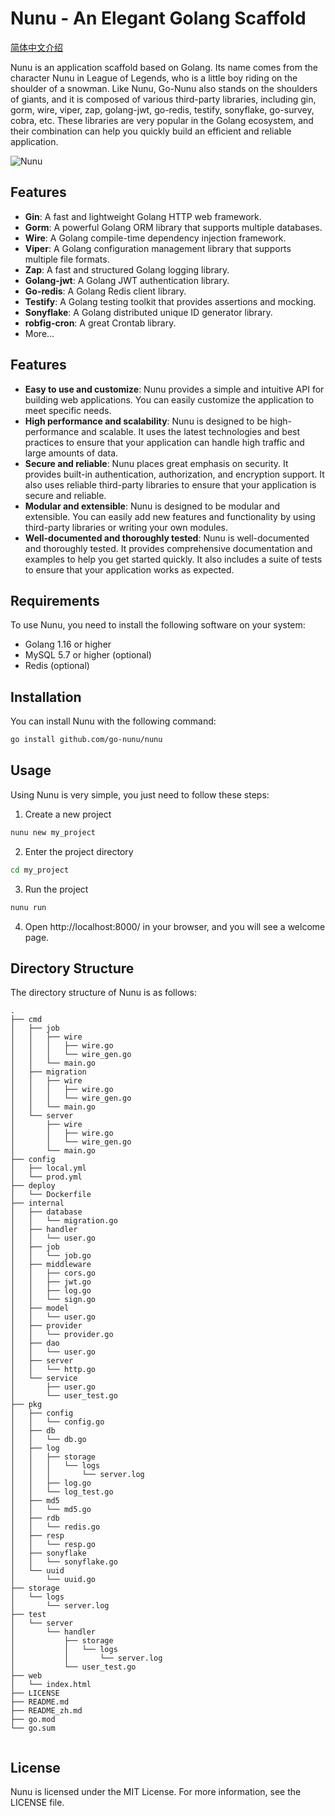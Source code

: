 # Nunu - An Elegant Golang Scaffold 

[简体中文介绍](https://github.com/go-nunu/nunu-layout-base/blob/main/README_zh.md)

Nunu is an application scaffold based on Golang. Its name comes from the character Nunu in League of Legends, who is a little boy riding on the shoulder of a snowman. Like Nunu, Go-Nunu also stands on the shoulders of giants, and it is composed of various third-party libraries, including gin, gorm, wire, viper, zap, golang-jwt, go-redis, testify, sonyflake, go-survey, cobra, etc. These libraries are very popular in the Golang ecosystem, and their combination can help you quickly build an efficient and reliable application.

![Nunu](https://github.com/go-nunu/nunu/blob/main/.github/assets/banner.png)

## Features

- **Gin**: A fast and lightweight Golang HTTP web framework.
- **Gorm**: A powerful Golang ORM library that supports multiple databases.
- **Wire**: A Golang compile-time dependency injection framework.
- **Viper**: A Golang configuration management library that supports multiple file formats.
- **Zap**: A fast and structured Golang logging library.
- **Golang-jwt**: A Golang JWT authentication library.
- **Go-redis**: A Golang Redis client library.
- **Testify**: A Golang testing toolkit that provides assertions and mocking.
- **Sonyflake**: A Golang distributed unique ID generator library.
- **robfig-cron**: A great Crontab library.
- More...
## Features
* **Easy to use and customize**: Nunu provides a simple and intuitive API for building web applications. You can easily customize the application to meet specific needs.
* **High performance and scalability**: Nunu is designed to be high-performance and scalable. It uses the latest technologies and best practices to ensure that your application can handle high traffic and large amounts of data.
* **Secure and reliable**: Nunu places great emphasis on security. It provides built-in authentication, authorization, and encryption support. It also uses reliable third-party libraries to ensure that your application is secure and reliable.
* **Modular and extensible**: Nunu is designed to be modular and extensible. You can easily add new features and functionality by using third-party libraries or writing your own modules.
* **Well-documented and thoroughly tested**: Nunu is well-documented and thoroughly tested. It provides comprehensive documentation and examples to help you get started quickly. It also includes a suite of tests to ensure that your application works as expected.
## Requirements
To use Nunu, you need to install the following software on your system:

* Golang 1.16 or higher
* MySQL 5.7 or higher (optional)
* Redis (optional)
## Installation

You can install Nunu with the following command:

```bash
go install github.com/go-nunu/nunu
```

## Usage

Using Nunu is very simple, you just need to follow these steps:

1. Create a new project

```bash
nunu new my_project
```

2. Enter the project directory

```bash
cd my_project
```

3. Run the project

```bash
nunu run
```

4. Open http://localhost:8000/ in your browser, and you will see a welcome page.

## Directory Structure

The directory structure of Nunu is as follows:


```
.
├── cmd
│   ├── job
│   │   ├── wire
│   │   │   ├── wire.go
│   │   │   └── wire_gen.go
│   │   └── main.go
│   ├── migration
│   │   ├── wire
│   │   │   ├── wire.go
│   │   │   └── wire_gen.go
│   │   └── main.go
│   └── server
│       ├── wire
│       │   ├── wire.go
│       │   └── wire_gen.go
│       └── main.go
├── config
│   ├── local.yml
│   └── prod.yml
├── deploy
│   └── Dockerfile
├── internal
│   ├── database
│   │   └── migration.go
│   ├── handler
│   │   └── user.go
│   ├── job
│   │   └── job.go
│   ├── middleware
│   │   ├── cors.go
│   │   ├── jwt.go
│   │   ├── log.go
│   │   └── sign.go
│   ├── model
│   │   └── user.go
│   ├── provider
│   │   └── provider.go
│   ├── dao
│   │   └── user.go
│   ├── server
│   │   └── http.go
│   └── service
│       ├── user.go
│       └── user_test.go
├── pkg
│   ├── config
│   │   └── config.go
│   ├── db
│   │   └── db.go
│   ├── log
│   │   ├── storage
│   │   │   └── logs
│   │   │       └── server.log
│   │   ├── log.go
│   │   └── log_test.go
│   ├── md5
│   │   └── md5.go
│   ├── rdb
│   │   └── redis.go
│   ├── resp
│   │   └── resp.go
│   ├── sonyflake
│   │   └── sonyflake.go
│   └── uuid
│       └── uuid.go
├── storage
│   └── logs
│       └── server.log
├── test
│   └── server
│       └── handler
│           ├── storage
│           │   └── logs
│           │       └── server.log
│           └── user_test.go
├── web
│   └── index.html
├── LICENSE
├── README.md
├── README_zh.md
├── go.mod
└── go.sum


```

## License
Nunu is licensed under the MIT License. For more information, see the LICENSE file.